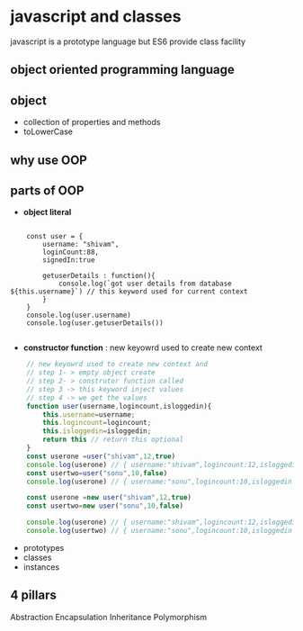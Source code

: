 # javascript and classes

javascript is a prototype language but ES6 provide class facility

## object oriented programming language

## object 

- collection of properties and methods
- toLowerCase

## why use OOP

## parts of OOP

- **object literal**

```Javascrpit

    const user = {
        username: "shivam",
        loginCount:88,
        signedIn:true

        getuserDetails : function(){
            console.log(`got user details from database ${this.username}`) // this keyword used for current context
        }
    }
    console.log(user.username)
    console.log(user.getuserDetails())
    

```

- **constructor function** : new keyowrd used to create new context


```Javascript
    // new keyowrd used to create new context and 
    // step 1- > empty object create
    // step 2- > construtor function called
    // step 3 -> this keyword inject values
    // step 4 -> we get the values
    function user(username,logincount,isloggedin){
        this.username=username;
        this.logincount=logincount;
        this.isloggedin=isloggedin;
        return this // return this optional
    }
    const userone =user("shivam",12,true)
    console.log(userone) // { username:"shivam",logincount:12,isloggedin :true}
    const usertwo=user("sonu",10,false)
    console.log(userone) // { username:"sonu",logincount:10,isloggedin :false}  --> values overwrite as they change in the same context

    const userone =new user("shivam",12,true)
    const usertwo=new user("sonu",10,false)

    console.log(userone) // { username:"shivam",logincount:12,isloggedin :true}
    console.log(usertwo) // { username:"sonu",logincount:10,isloggedin :false}

```

- prototypes
- classes
- instances

## 4 pillars

Abstraction
Encapsulation
Inheritance
Polymorphism

